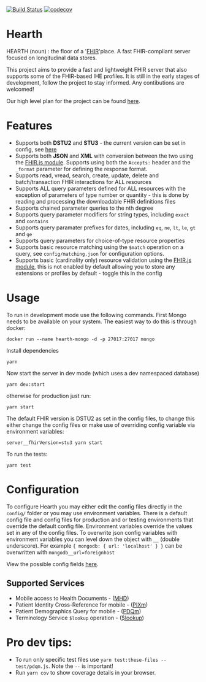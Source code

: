 [![Build Status](https://travis-ci.org/jembi/hearth.svg?branch=master)](https://travis-ci.org/jembi/hearth) [![codecov](https://codecov.io/gh/jembi/hearth/branch/master/graph/badge.svg)](https://codecov.io/gh/jembi/hearth)

# Hearth
HEARTH (noun) : the floor of a '[FHIR](http://hl7.org/fhir/)'place. A fast FHIR-compliant server focused on longitudinal data stores.

This project aims to provide a fast and lightweight FHIR server that also supports some of the FHIR-based IHE profiles. It is still in the early stages of development, follow the project to stay informed. Any contibutions are welcomed!

Our high level plan for the project can be found [here](https://docs.google.com/document/d/1wJr-A0xJFEwwR9y5c5tVGb0_rH7IQFBJRhMNRU31Fis/edit?usp=sharing).

# Features

* Supports both **DSTU2** and **STU3** - the current version can be set in config, see  [here](https://github.com/jembi/hearth/blob/master/config/default.json#L6)
* Supports both **JSON** and **XML** with conversion between the two using the [FHIR.js module](https://www.npmjs.com/package/fhir). Supports using both the `Accepts:` header and the `_format` parameter for defining the response format.
* Supports read, vread, search, create, update, delete and batch/transaction FHIR interactions for ALL resources
* Supports ALL query parameters defined for ALL resources with the exception of parameters of type number or quantity - this is done by reading and processing the downloadable FHIR definitions files
* Supports chained parameter queries to the nth degree
* Supports query parameter modifiers for string types, including `exact` and `contains`
* Supports query paramater prefixes for dates, including `eq`, `ne`, `lt`, `le`, `gt` and `ge`
* Supports query parameters for choice-of-type resource properties
* Supports basic resource matching using the `$match` operation on a query, see `config/matching.json` for configuration options.
* Supports basic (cardinality only) resource validation using the [FHIR.js module](https://www.npmjs.com/package/fhir), this is not enabled by default allowing you to store any extensions or profiles by default - toggle this in the config

# Usage
To run in development mode use the following commands. First Mongo needs to be available on your system. The easiest way to do this is through docker:

```
docker run --name hearth-mongo -d -p 27017:27017 mongo
```
Install dependencies
```
yarn
```
Now start the server in dev mode (which uses a dev namespaced database)
```
yarn dev:start
```
otherwise for production just run:
```
yarn start
```

The default FHIR version is DSTU2 as set in the config files, to change this either change the config files or make use of overriding config variable via environment variables:
```
server__fhirVersion=stu3 yarn start
```

To run the tests:
```
yarn test
```

# Configuration

To configure Hearth you may either edit the config files directly in the `config/` folder or you may use environment variables. There is a default config file and config files for production and or testing environments that override the default config file. Environment variables override the values set in any of the config files. To overwrite json config variables with environment variables you can level down the object with `__` (double underscore).  For example `{ mongodb: { url: 'localhost' } }` can be overwritten with `mongodb__url=foreignhost`

View the possible config fields [here](https://github.com/jembi/hearth/blob/master/config/default.json).

## Supported Services
* Mobile access to Health Documents - ([MHD](http://www.ihe.net/uploadedFiles/Documents/ITI/IHE_ITI_Suppl_MHD.pdf))
* Patient Identity Cross-Reference for mobile - ([PIXm](http://ihe.net/uploadedFiles/Documents/ITI/IHE_ITI_Suppl_PIXm.pdf))
* Patient Demographics Query for mobile - ([PDQm](http://www.ihe.net/uploadedFiles/Documents/ITI/IHE_ITI_Suppl_PDQm.pdf))
* Terminology Service `$lookup` operation - ([$lookup](https://www.hl7.org/fhir/DSTU2/valueset-operations.html#lookup))

# Pro dev tips:
* To run only specific test files use `yarn test:these-files -- test/pdqm.js`. Note the `--` is important!
* Run `yarn cov` to show coverage details in your browser.
